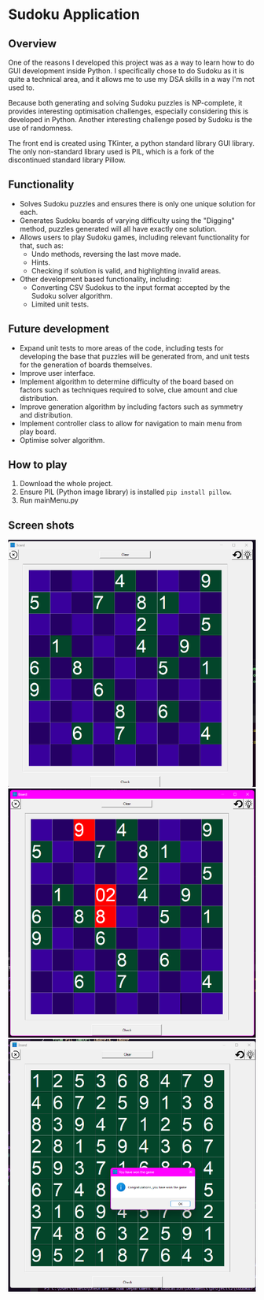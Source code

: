 # Sudoku Application

## Overview 

One of the reasons I developed this project was as a way to learn how to do GUI development inside Python. I specifically chose to do Sudoku as it is quite a technical area, and it allows me to use my DSA skills in a way I'm not used to.

Because both generating and solving Sudoku puzzles is NP-complete, it provides interesting optimisation challenges, especially considering this is developed in Python. Another interesting challenge posed by Sudoku is the use of randomness.

The front end is created using TKinter, a python standard library GUI library. The only non-standard library used is PIL, which is a fork of the discontinued standard library Pillow.


## Functionality 
- Solves Sudoku puzzles and ensures there is only one unique solution for each.
- Generates Sudoku boards of varying difficulty using the "Digging" method, puzzles generated will all have exactly one solution.
- Allows users to play Sudoku games, including relevant functionality for that, such as:
    - Undo methods, reversing the last move made.
    - Hints.
    - Checking if solution is valid, and highlighting invalid areas.
- Other development based functionality, including:
    - Converting CSV Sudokus to the input format accepted by the Sudoku solver algorithm.
    - Limited unit tests.

## Future development 
- Expand unit tests to more areas of the code, including tests for developing the base that puzzles will be generated from, and unit tests for the generation of boards themselves.
- Improve user interface.
- Implement algorithm to determine difficulty of the board based on factors such as techniques required to solve, clue amount and clue distribution.
- Improve generation algorithm by including factors such as symmetry and distribution.
- Implement controller class to allow for navigation to main menu from play board.
- Optimise solver algorithm.

## How to play
1. Download the whole project.
2. Ensure PIL (Python image library) is installed ``` pip install pillow ```.
3. Run mainMenu.py


## Screen shots
![alt text](image.png)
![alt text](image-1.png)
![alt text](image-2.png)
